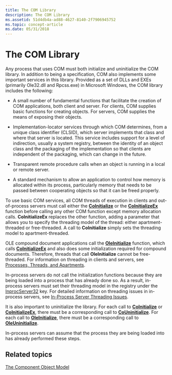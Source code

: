 ```yaml
---
title: The COM Library
description: The COM Library
ms.assetid: 51d4db4a-ad88-4627-8140-2f7906945752
ms.topic: concept-article
ms.date: 05/31/2018
---
```


# The COM Library

Any process that uses COM must both initialize and uninitialize the COM library. In addition to being a specification, COM also implements some important services in this library. Provided as a set of DLLs and EXEs (primarily Ole32.dll and Rpcss.exe) in Microsoft Windows, the COM library includes the following:

-   A small number of fundamental functions that facilitate the creation of COM applications, both client and server. For clients, COM supplies basic functions for creating objects. For servers, COM supplies the means of exposing their objects.

-   Implementation-locator services through which COM determines, from a unique class identifier (CLSID), which server implements that class and where that server is located. This service includes support for a level of indirection, usually a system registry, between the identity of an object class and the packaging of the implementation so that clients are independent of the packaging, which can change in the future.

-   Transparent remote procedure calls when an object is running in a local or remote server.

-   A standard mechanism to allow an application to control how memory is allocated within its process, particularly memory that needs to be passed between cooperating objects so that it can be freed properly.

To use basic COM services, all COM threads of execution in clients and out-of-process servers must call either the [**CoInitialize**](/windows/desktop/api/Objbase/nf-objbase-coinitialize) or the [**CoInitializeEx**](/windows/desktop/api/combaseapi/nf-combaseapi-coinitializeex) function before calling any other COM function except memory allocation calls. **CoInitializeEx** replaces the other function, adding a parameter that allows you to specify the threading model of the thread: either apartment-threaded or free-threaded. A call to **CoInitialize** simply sets the threading model to apartment-threaded.

OLE compound document applications call the [**OleInitialize**](/windows/desktop/api/Ole2/nf-ole2-oleinitialize) function, which calls [**CoInitializeEx**](/windows/desktop/api/combaseapi/nf-combaseapi-coinitializeex) and also does some initialization required for compound documents. Therefore, threads that call **OleInitialize** cannot be free-threaded. For information on threading in clients and servers, see [Processes, Threads, and Apartments](processes--threads--and-apartments.md).

In-process servers do not call the initialization functions because they are being loaded into a process that has already done so. As a result, in-process servers must set their threading model in the registry under the [InprocServer32](inprocserver32.md) key. For detailed information on threading issues in in-process servers, see [In-Process Server Threading Issues](in-process-server-threading-issues.md).

It is also important to uninitialize the library. For each call to [**CoInitialize**](/windows/desktop/api/Objbase/nf-objbase-coinitialize) or [**CoInitializeEx**](/windows/desktop/api/combaseapi/nf-combaseapi-coinitializeex), there must be a corresponding call to [**CoUninitialize**](/windows/desktop/api/combaseapi/nf-combaseapi-couninitialize). For each call to [**OleInitialize**](/windows/desktop/api/Ole2/nf-ole2-oleinitialize), there must be a corresponding call to [**OleUninitialize**](/windows/desktop/api/Ole2/nf-ole2-oleuninitialize).

In-process servers can assume that the process they are being loaded into has already performed these steps.

## Related topics

<dl> <dt>

[The Component Object Model](the-component-object-model.md)
</dt> </dl>

 

 




